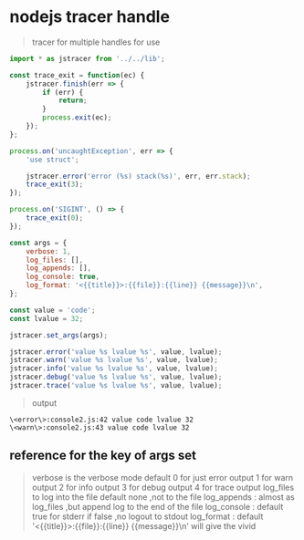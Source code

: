 # nodejs tracer handle
> tracer for multiple handles for use

```js
import * as jstracer from '../../lib';

const trace_exit = function(ec) {
    jstracer.finish(err => {
        if (err) {
            return;
        }
        process.exit(ec);
    });
};

process.on('uncaughtException', err => {
    'use struct';

    jstracer.error('error (%s) stack(%s)', err, err.stack);
    trace_exit(3);
});

process.on('SIGINT', () => {
    trace_exit(0);
});

const args = {
    verbose: 1,
    log_files: [],
    log_appends: [],
    log_console: true,
    log_format: '<{{title}}>:{{file}}:{{line}} {{message}}\n',
};

const value = 'code';
const lvalue = 32;

jstracer.set_args(args);

jstracer.error('value %s lvalue %s', value, lvalue);
jstracer.warn('value %s lvalue %s', value, lvalue);
jstracer.info('value %s lvalue %s', value, lvalue);
jstracer.debug('value %s lvalue %s', value, lvalue);
jstracer.trace('value %s lvalue %s', value, lvalue);
```

> output 
```shell
\<error\>:console2.js:42 value code lvalue 32
\<warn\>:console2.js:43 value code lvalue 32
```

## reference for the key of args set
> verbose  is the verbose mode default 0 for just error output 
>            1 for warn output
>            2 for info output
>            3 for debug output
>            4 for trace output
>  log_files  to log into the file default none ,not to the file 
>  log_appends : almost as log_files ,but append log to the end of the file
>  log_console : default true for stderr  if false ,no logout to stdout
>  log_format : default '<{{title}}>:{{file}}:{{line}} {{message}}\n' will give the vivid
